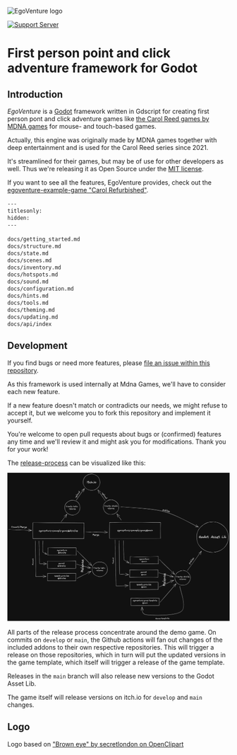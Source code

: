 ![EgoVenture logo](docs/images/logo.png)

[![Support Server](https://img.shields.io/discord/777604957737451530.svg?label=Discord&logo=Discord&colorB=7289da&style=for-the-badge)](https://discord.gg/T6y6KG4V5K)

# First person point and click adventure framework for Godot

## Introduction

*EgoVenture* is a [Godot](https://godotengine.org) framework written in Gdscript for creating first person pont and click adventure games like [the Carol Reed games by MDNA games](https://mdna-games.com/) for mouse- and touch-based games.

Actually, this engine was originally made by MDNA games together with deep entertainment and is used for the Carol Reed series since 2021.

It's streamlined for their games, but may be of use for other developers as well. Thus we're releasing it as Open Source under the [MIT license](LICENSE).

If you want to see all the features, EgoVenture provides, check out the [egoventure-example-game "Carol Refurbished"](https://github.com/deep-entertainment/egoventure-example-game).

```{toctree}
--- 
titlesonly:
hidden:
---

docs/getting_started.md
docs/structure.md
docs/state.md
docs/scenes.md
docs/inventory.md
docs/hotspots.md
docs/sound.md
docs/configuration.md
docs/hints.md
docs/tools.md
docs/theming.md
docs/updating.md
docs/api/index
```

## Development

If you find bugs or need more features, please [file an issue within this repository](https://github.com/deep-entertainment/issues/issues). 

As this framework is used internally at Mdna Games, we'll have to consider each new feature.

If a new feature doesn't match or contradicts our needs, we might refuse to accept it, but we welcome you to fork this repository and implement it yourself.

You're welcome to open pull requests about bugs or (confirmed) features any time and we'll review it and might ask you for modifications. Thank you for your work!

The [release-process](docs/images/release-process.excalidraw.md) can be visualized like this:

![](docs/images/release-process.excalidraw.png)

All parts of the release process concentrate around the demo game. On commits on `develop` or `main`, the Github actions will fan out changes of the included addons to their own respective repositories. This will trigger a release on those repositories, which in turn will put the updated versions in the game template, which itself will trigger a release of the game template.

Releases in the `main` branch will also release new versions to the Godot Asset Lib.

The game itself will release versions on itch.io for `develop` and `main` changes.

## Logo

Logo based on ["Brown eye" by secretlondon on OpenClipart](https://openclipart.org/detail/27539/brown-eye)
